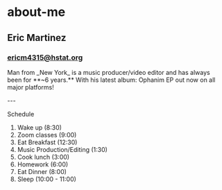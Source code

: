 # about-me
## Eric Martinez
### ericm4315@hstat.org
<p> Man from _New York_ is a music producer/video editor and has always been for **~6 years.** With his latest album: Ophanim EP out now on all major platforms!</p>
--- 
<p>Schedule</p>
<ol>
    <li>Wake up (8:30)</li>
    <li>Zoom classes (9:00)</li>
    <li>Eat Breakfast (12:30)</li>
    <li>Music Production/Editing (1:30)</li>
    <li>Cook lunch (3:00)</li>
    <li>Homework (6:00)</li>
    <li>Eat Dinner (8:00)</li>
    <li>Sleep (10:00 - 11:00)</li>
</ol>